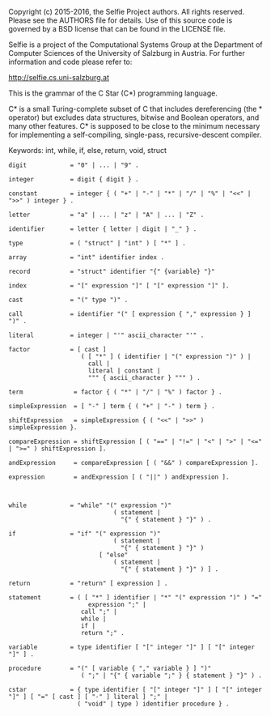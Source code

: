 Copyright (c) 2015-2016, the Selfie Project authors. All rights reserved. Please see the AUTHORS file for details. Use of this source code is governed by a BSD license that can be found in the LICENSE file.

Selfie is a project of the Computational Systems Group at the Department of Computer Sciences of the University of Salzburg in Austria. For further information and code please refer to:

http://selfie.cs.uni-salzburg.at

This is the grammar of the C Star (C*) programming language.

C* is a small Turing-complete subset of C that includes dereferencing (the * operator) but excludes data structures, bitwise and Boolean operators, and many other features. C* is supposed to be close to the minimum necessary for implementing a self-compiling, single-pass, recursive-descent compiler.

Keywords: int, while, if, else, return, void, struct

```
digit            = "0" | ... | "9" .

integer          = digit { digit } .

constant         = integer { ( "+" | "-" | "*" | "/" | "%" | "<<" | ">>" ) integer } .

letter           = "a" | ... | "z" | "A" | ... | "Z" .

identifier       = letter { letter | digit | "_" } .

type             = ( "struct" | "int" ) [ "*" ] .

array            = "int" identifier index .

record           = "struct" identifier "{" {variable} "}"

index            = "[" expression "]" [ "[" expression "]" ].

cast             = "(" type ")" .

call             = identifier "(" [ expression { "," expression } ] ")" .

literal          = integer | "'" ascii_character "'" .

factor           = [ cast ]
                    ( [ "*" ] ( identifier | "(" expression ")" ) |
                      call |
                      literal | constant |
                      """ { ascii_character } """ ) .

term              = factor { ( "*" | "/" | "%" ) factor } .

simpleExpression  = [ "-" ] term { ( "+" | "-" ) term } .

shiftExpression   = simpleExpression { ( "<<" | ">>" ) simpleExpression }.

compareExpression = shiftExpression [ ( "==" | "!=" | "<" | ">" | "<=" | ">=" ) shiftExpression ].

andExpression     = compareExpression [ ( "&&" ) compareExpression ].

expression        = andExpression [ ( "||" ) andExpression ].



while            = "while" "(" expression ")"
                             ( statement |
                               "{" { statement } "}" ) .

if               = "if" "(" expression ")"
                             ( statement |
                               "{" { statement } "}" )
                         [ "else"
                             ( statement |
                               "{" { statement } "}" ) ] .

return           = "return" [ expression ] .

statement        = ( [ "*" ] identifier | "*" "(" expression ")" ) "="
                      expression ";" |
                    call ";" |
                    while |
                    if |
                    return ";" .

variable         = type identifier [ "[" integer "]" ] [ "[" integer "]" ] .

procedure        = "(" [ variable { "," variable } ] ")"
                    ( ";" | "{" { variable ";" } { statement } "}" ) .

cstar            = { type identifier [ "[" integer "]" ] [ "[" integer "]" ] [ "=" [ cast ] [ "-" ] literal ] ";" |
                   ( "void" | type ) identifier procedure } .
```
